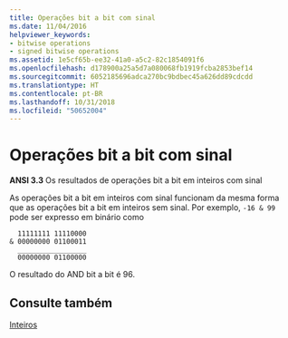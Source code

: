 ```yaml
---
title: Operações bit a bit com sinal
ms.date: 11/04/2016
helpviewer_keywords:
- bitwise operations
- signed bitwise operations
ms.assetid: 1e5cf65b-ee32-41a0-a5c2-82c1854091f6
ms.openlocfilehash: d178900a25a5d7a080068fb1919fcba2853bef14
ms.sourcegitcommit: 6052185696adca270bc9bdbec45a626dd89cdcdd
ms.translationtype: HT
ms.contentlocale: pt-BR
ms.lasthandoff: 10/31/2018
ms.locfileid: "50652004"
---
```

# <a name="signed-bitwise-operations"></a>Operações bit a bit com sinal

**ANSI 3.3** Os resultados de operações bit a bit em inteiros com sinal

As operações bit a bit em inteiros com sinal funcionam da mesma forma que as operações bit a bit em inteiros sem sinal. Por exemplo, `-16 & 99` pode ser expresso em binário como

```
  11111111 11110000
& 00000000 01100011
  _________________
  00000000 01100000
```

O resultado do AND bit a bit é 96.

## <a name="see-also"></a>Consulte também

[Inteiros](../c-language/integers.md)